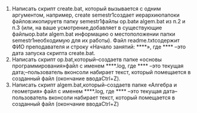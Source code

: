 1. Написать скрипт create.bat, который вызывается с одним аргументом, например, create semestr1создает иерархиюпапоки файлов:икопируетв папку semestr1файлы op.batи algem.bat из п.2 и п.3 (или, на ваше усмотрение,добавляет в существующие файлыop.batи algem.bat информацию о местоположении папки semestr1необходимую для их работы). Файл readme.txtсодержит ФИО преподавателя и строку «Начало занятий: ****», где **** –это дата запуска скрипта create.bat.  
2. Написать скрипт op.bat,который–создаетв папке «основы программирования»файл с именем ****.log, где **** –это текущая дата;–пользователь вконсоли набирает текст, который помещается в созданный файл (окончание вводаCtrl+Z).  
3. Написать скрипт algem.bat,который–создаетв папке «Алгебра и геометрия» файл с именем ****.log, где **** –это текущая дата–пользователь вконсоли набирает текст, который помещается в созданный файл (окончание вводаCtrl+Z)
